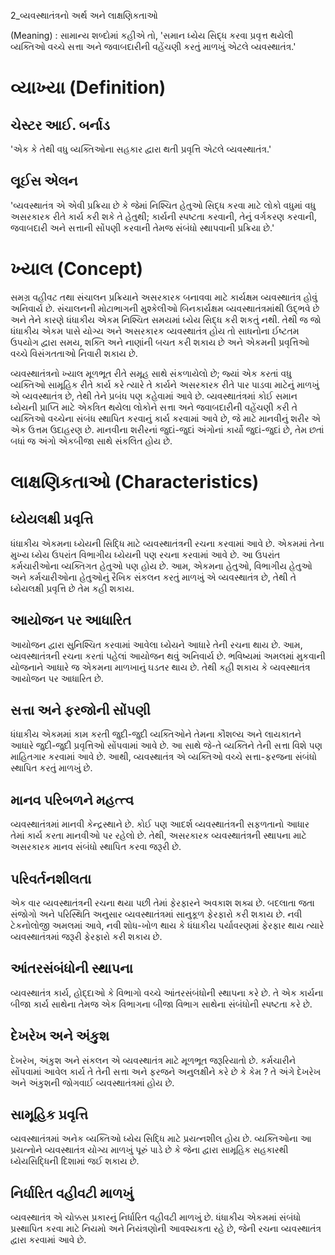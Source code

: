 2_વ્યવસ્થાતંત્રનો અર્થ અને લાક્ષણિકતાઓ

(Meaning) : સામાન્ય શબ્દોમાં કહીએ તો, 'સમાન ધ્યેય સિદ્ધ કરવા પ્રવૃત્ત થયેલી વ્યક્તિઓ વચ્ચે સત્તા અને જવાબદારીની વહેંચણી કરતું માળખું એટલે વ્યવસ્થાતંત્ર.'

# વ્યાખ્યા (Definition)

## ચેસ્ટર આઈ. બર્નાડ

'એક કે તેથી વધુ વ્યક્તિઓના સહકાર દ્વારા થતી પ્રવૃત્તિ એટલે વ્યવસ્થાતંત્ર.'

## લૂઈસ એલન

'વ્યવસ્થાતંત્ર એ એવી પ્રક્રિયા છે કે જેમાં નિશ્ચિત હેતુઓ સિદ્ધ કરવા માટે લોકો વધુમાં વધુ અસરકારક રીતે કાર્ય કરી શકે તે હેતુથી; કાર્યની સ્પષ્ટતા કરવાની, તેનું વર્ગકરણ કરવાની, જવાબદારી અને સત્તાની સોંપણી કરવાની તેમજ સંબંધો સ્થાપવાની પ્રક્રિયા છે.'

# ખ્યાલ (Concept)

સમગ્ર વહીવટ તથા સંચાલન પ્રક્રિયાને અસરકારક બનાવવા માટે કાર્યક્ષમ વ્યવસ્થાતંત્ર હોવું અનિવાર્ય છે. સંચાલનની મોટાભાગની મુશ્કેલીઓ બિનકાર્યક્ષમ વ્યવસ્થાતંત્રમાંથી ઉદ્ભવે છે અને તેને કારણે ધંધાકીય એકમ નિશ્ચિત સમયમાં ધ્યેય સિદ્ધ કરી શકતું નથી. તેથી જ જો ધંધાકીય એકમ પાસે યોગ્ય અને અસરકારક વ્યવસ્થાતંત્ર હોય તો સાધનોના ઈષ્ટતમ ઉપયોગ દ્વારા સમય, શક્તિ અને નાણાંની બચત કરી શકાય છે અને એકમની પ્રવૃત્તિઓ વચ્ચે વિસંગતતાઓ નિવારી શકાય છે.

વ્યવસ્થાતંત્રનો ખ્યાલ મૂળભૂત રીતે સમૂહ સાથે સંકળાયેલો છે; જ્યાં એક કરતાં વધુ વ્યક્તિઓ સામૂહિક રીતે કાર્ય કરે ત્યારે તે કાર્યને અસરકારક રીતે પાર પાડવા માટેનું માળખું એ વ્યવસ્થાતંત્ર છે, તેથી તેને પ્રબંધ પણ કહેવામાં આવે છે. વ્યવસ્થાતંત્રમાં કોઈ સમાન ધ્યેયની પ્રાપ્તિ માટે એકત્રિત થયેલા લોકોને સત્તા અને જવાબદારીની વહેંચણી કરી તે વ્યક્તિઓ વચ્ચેના સંબંધ સ્થાપિત કરવાનું કાર્ય કરવામાં આવે છે, જે માટે માનવીનું શરીર એ એક ઉત્તમ ઉદાહરણ છે. માનવીના શરીરનાં જુદાં-જુદાં અંગોનાં કાર્યો જુદાં-જુદાં છે, તેમ છતાં બધાં જ અંગો એકબીજા સાથે સંકલિત હોય છે.

# લાક્ષણિકતાઓ (Characteristics)

## ધ્યેયલક્ષી પ્રવૃત્તિ

ધંધાકીય એકમના ધ્યેયની સિદ્ધિ માટે વ્યવસ્થાતંત્રની રચના કરવામાં આવે છે. એકમમાં તેના મુખ્ય ધ્યેય ઉપરાંત વિભાગીય ધ્યેયની પણ રચના કરવામાં આવે છે. આ ઉપરાંત કર્મચારીઓના વ્યક્તિગત હેતુઓ પણ હોય છે. આમ, એકમના હેતુઓ, વિભાગીય હેતુઓ અને કર્મચારીઓના હેતુઓનું રૈખિક સંકલન કરતું માળખું એ વ્યવસ્થાતંત્ર છે, તેથી તે ધ્યેયલક્ષી પ્રવૃત્તિ છે તેમ કહી શકાય.

## આયોજન પર આધારિત

આયોજન દ્વારા સુનિશ્ચિત કરવામાં આવેલા ધ્યેયને આધારે તેની રચના થાય છે. આમ, વ્યવસ્થાતંત્રની રચના કરતાં પહેલાં આયોજન થવું અનિવાર્ય છે. ભવિષ્યમાં અમલમાં મુકવાની યોજનાને આધારે જ એકમના માળખાનું ઘડતર થાય છે. તેથી કહી શકાય કે વ્યવસ્થાતંત્ર આયોજન પર આધારિત છે.

## સત્તા અને ફરજોની સોંપણી

ધંધાકીય એકમમાં કામ કરતી જુદી-જુદી વ્યક્તિઓને તેમના કૌશલ્ય અને લાયકાતને આધારે જુદી-જુદી પ્રવૃત્તિઓ સોંપવામાં આવે છે. આ સાથે જે-તે વ્યક્તિને તેની સત્તા વિશે પણ માહિતગાર કરવામાં આવે છે. આથી, વ્યવસ્થાતંત્ર એ વ્યક્તિઓ વચ્ચે સત્તા-ફરજના સંબંધો સ્થાપિત કરતું માળખું છે.

## માનવ પરિબળને મહત્ત્વ

વ્યવસ્થાતંત્રમાં માનવી કેન્દ્રસ્થાને છે. કોઈ પણ આદર્શ વ્યવસ્થાતંત્રની સફળતાનો આધાર તેમાં કાર્ય કરતા માનવીઓ પર રહેલો છે. તેથી, અસરકારક વ્યવસ્થાતંત્રની સ્થાપના માટે અસરકારક માનવ સંબંધો સ્થાપિત કરવા જરૂરી છે.

## પરિવર્તનશીલતા

એક વાર વ્યવસ્થાતંત્રની રચના થયા પછી તેમાં ફેરફારને અવકાશ શક્ય છે. બદલાતા જતા સંજોગો અને પરિસ્થિતિ અનુસાર વ્યવસ્થાતંત્રમાં સાનુકૂળ ફેરફારો કરી શકાય છે. નવી ટેકનોલોજી અમલમાં આવે, નવી શોધ-ખોળ થાય કે ધંધાકીય પર્યાવરણમાં ફેરફાર થાય ત્યારે વ્યવસ્થાતંત્રમાં જરૂરી ફેરફારો કરી શકાય છે.

## આંતરસંબંધોની સ્થાપના

વ્યવસ્થાતંત્ર કાર્ય, હોદ્દાઓ કે વિભાગો વચ્ચે આંતરસંબંધોની સ્થાપના કરે છે. તે એક કાર્યના બીજા કાર્ય સાથેના તેમજ એક વિભાગના બીજા વિભાગ સાથેના સંબંધોની સ્પષ્ટતા કરે છે.

## દેખરેખ અને અંકુશ

દેખરેખ, અંકુશ અને સંકલન એ વ્યવસ્થાતંત્ર માટે મૂળભૂત જરૂરિયાતો છે. કર્મચારીને સોંપવામાં આવેલ કાર્ય તે તેની સત્તા અને ફરજને અનુલક્ષીને કરે છે કે કેમ ? તે અંગે દેખરેખ અને અંકુશની જોગવાઈ વ્યવસ્થાતંત્રમાં હોય છે.

## સામૂહિક પ્રવૃત્તિ

વ્યવસ્થાતંત્રમાં અનેક વ્યક્તિઓ ધ્યેય સિદ્ધિ માટે પ્રયત્નશીલ હોય છે. વ્યક્તિઓના આ પ્રયત્નોને વ્યવસ્થાતંત્ર યોગ્ય માળખું પૂરું પાડે છે કે જેના દ્વારા સામૂહિક સહકારથી ધ્યેયસિદ્ધિની દિશામાં જઈ શકાય છે.

## નિર્ધારિત વહીવટી માળખું

વ્યવસ્થાતંત્ર એ ચોક્કસ પ્રકારનું નિર્ધારિત વહીવટી માળખું છે. ધંધાકીય એકમમાં સંબંધો પ્રસ્થાપિત કરવા માટે નિયમો અને નિયંત્રણોની આવશ્યકતા રહે છે, જેની રચના વ્યવસ્થાતંત્ર દ્વારા કરવામાં આવે છે.

